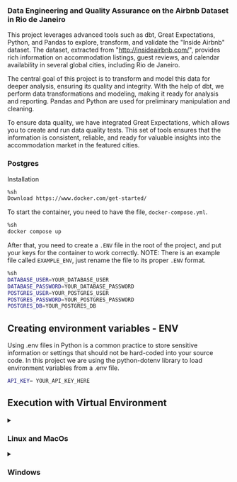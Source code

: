 ### Data Engineering and Quality Assurance on the Airbnb Dataset in Rio de Janeiro

This project leverages advanced tools such as dbt, Great Expectations, Python, and Pandas to explore, transform, and validate the "Inside Airbnb" dataset. The dataset, extracted from "http://insideairbnb.com/", provides rich information on accommodation listings, guest reviews, and calendar availability in several global cities, including Rio de Janeiro.

The central goal of this project is to transform and model this data for deeper analysis, ensuring its quality and integrity. With the help of dbt, we perform data transformations and modeling, making it ready for analysis and reporting. Pandas and Python are used for preliminary manipulation and cleaning.

To ensure data quality, we have integrated Great Expectations, which allows you to create and run data quality tests. This set of tools ensures that the information is consistent, reliable, and ready for valuable insights into the accommodation market in the featured cities.

### Postgres

Installation

```bash
%sh
Download https://www.docker.com/get-started/
```

To start the container, you need to have the file, `docker-compose.yml`.

```bash
%sh
docker compose up
```

After that, you need to create a `.ENV` file in the root of the project, and put your keys for the container to work correctly.
NOTE: There is an example file called `EXAMPLE_ENV`, just rename the file to its proper `.ENV` format.

```bash
%sh
DATABASE_USER=YOUR_DATABASE_USER
DATABASE_PASSWORD=YOUR_DATABASE_PASSWORD
POSTGRES_USER=YOUR_POSTGRES_USER
POSTGRES_PASSWORD=YOUR_POSTGRES_PASSWORD
POSTGRES_DB=YOUR_POSTGRES_DB

```

<summary><h2>Creating environment variables - ENV</h3></summary>

Using .env files in Python is a common practice to store sensitive information or settings that should not be hard-coded into your source code. In this project we are using the python-dotenv library to load environment variables from a .env file.

```bash
API_KEY= YOUR_API_KEY_HERE

```

<summary><h2>Execution with Virtual Environment</h2></summary>

<details>
<summary><h3>Linux and MacOs</h3></summary>

## Install virtualenv

To install `virtualenv`, open the terminal and run the following command:

```bash
pip install virtualenv
```

## Creating and Activating a Virtual Environment

Open the terminal and navigate to the root directory of the project, there create the environment with the following command:

```bash
virtualenv venv
```

Now activate your virtual environment:

```bash
source venv/bin/activate
```

## Installing the necessary tools:

Now you can, still in the root folder, install the necessary tools to run the application using the file requirements.txt:

```bash
pip install -r requirements.txt
```

## Deactivating the virtual environment:

To deactivate your virtual environment, simply run the following command:

```bash
deactivate
```

</details>

<details>
<summary><h3>Windows</h3></summary>

## Install virtualenv

To install `virtualenv`, open the Command Prompt or PowerShell as administrator and run the following command:

```bash
pip install virtualenv
```

## Creating and Activating a Virtual Environment

Open the Command Prompt or PowerShell and navigate to the root directory of the project, there create the environment with the following command:

```bash
virtualenv venv
```

Now activate your virtual environment:

```bash
venv/bin/activate
```

## Installing the tools required:

Now you can, still in the root folder, install the tools required to run the application using the requirements.txt file:

```bash
pip install -r requirements.txt
```

## Deactivating the virtual environment:

To deactivate your virtual environment, simply run the following command:

```bash
deactivate
